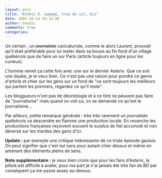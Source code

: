 ```yaml
---
layout: post
title: "Aleksi K. Lepage, trou du cul, bis"
date: 2005-10-14 20:14:00
author: Hoedic
comments: true
categories: 
---
```



Un certain , un <strike>journaliste</strike> caricaturiste, comme le  alors Laurent, prouvait qu'il était préférable pour lui rester dans sa bouse au fin fond d'un village québécois que de faire un  sur Paris (article toujours en ligne pour les curieux).

L'homme remet ça cette fois avec une  sur le dernier Asterix. Que ce soit une daube, je le veux bien. Ce n'est pas une raison pour pondre ce genre d'article et chier sur les gens sur un fond de "ce sont toujours les meilleurs qui partent les premiers, regardez ce qu'il reste".

Les bloggueurs n'ont pas de déontologie et à ce titre ne peuvent pas faire de "journalisme" mais quand on voit ça, on se demande ce qu'est le journalisme...

Par ailleurs, petite remarque générale : très très rarement un journaliste québécois va descendre en flamme une production locale. En revanche les productions françaises reçoivent souvent le surplus de fiel accumulé et non déversé sur les merdes des gens d'ici.

**Update :**  par exemple une critique intéressante de ce triste épisode gaulois. On peut signifier que c'est nul sans pour autant chier dessus et même en amenant des éléments pleins de sens.

**Note supplémentaire :** je veux bien croire que pour les fans d'Asterix, la pillule est difficile à avaler, pour ma part je n'ai jamais été très fan de BD par conséquent ça me passe assez au-dessus.